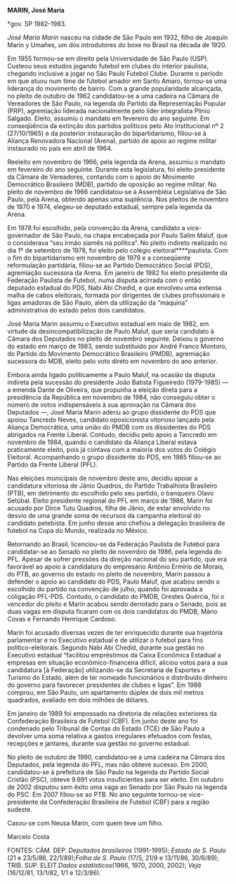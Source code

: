**MARIN, José Maria**

\*gov. SP 1982-1983.

*José Maria Marin* nasceu na cidade de São Paulo em 1932, filho de
Joaquín Marin y Umañes, um dos introdutores do boxe no Brasil na década
de 1920.

Em 1955 formou-se em direito pela Universidade de São Paulo (USP).
Custeou seus estudos jogando futebol em clubes do interior paulista,
chegando inclusive a jogar no São Paulo Futebol Clube. Durante o período
em que atuou num time de futebol amador em Santo Amaro, tornou-se uma
liderança do movimento de bairro. Com a grande popularidade alcançada,
no pleito de outubro de 1962 candidatou-se a uma cadeira na Câmara de
Vereadores de São Paulo, na legenda do Partido da Representação Popular
(PRP), agremiação liderada nacionalmente pelo líder integralista Plínio
Salgado. Eleito, assumiu o mandato em fevereiro do ano seguinte. Em
conseqüência da extinção dos partidos políticos pelo Ato Institucional
nº 2 (27/10/1965) e da posterior instauração do bipartidarismo,
filiou-se à Aliança Renovadora Nacional (Arena), partido de apoio ao
regime militar instaurado no país em abril de 1964.

Reeleito em novembro de 1966, pela legenda da Arena, assumiu o mandato
em fevereiro do ano seguinte. Durante esta legislatura, foi eleito
presidente da Câmara de Vereadores, contando com o apoio do Movimento
Democrático Brasileiro (MDB), partido de oposição ao regime militar. No
pleito de novembro de 1966 candidatou-se à Assembléia Legislativa de São
Paulo, pela Arena, obtendo apenas uma suplência. Nos pleitos de novembro
de 1970 e 1974, elegeu-se deputado estadual, sempre pela legenda da
Arena.

Em 1978 foi escolhido, pela convenção da Arena, candidato a
vice-governador de São Paulo, na chapa encabeçada por Paulo Salim Maluf,
que o considerava “seu irmão siamês na política”. No pleito indireto
realizado no dia 1º de setembro de 1978, foi eleito pelo colégio
eleitoral****paulista. Com o fim do bipartidarismo em novembro de 1979 e
a conseqüente reformulação partidária, filiou-se ao Partido Democrático
Social (PDS), agremiação sucessora da Arena. Em janeiro de 1982 foi
eleito presidente da Federação Paulista de Futebol, numa disputa
acirrada com o então deputado estadual do PDS, Nabi Abi Chedid, e que
envolveu uma extensa malha de cabos eleitorais, formada por dirigentes
de clubes profissionais e ligas amadoras de São Paulo, além da
utilização da “máquina” administrativa do estado pelos dois candidatos.

José Maria Marin assumiu o Executivo estadual em maio de 1982, em
virtude da desincompatibilização de Paulo Maluf, que seria candidato à
Câmara dos Deputados no pleito de novembro seguinte. Deixou o governo do
estado em março de 1983, sendo substituído por André Franco Montoro, do
Partido do Movimento Democrático Brasileiro (PMDB), agremiação sucessora
do MDB, eleito pelo voto direto em novembro do ano anterior.

Embora ainda ligado politicamente a Paulo Maluf, na ocasião da disputa
indireta pela sucessão do presidente João Batista Figueiredo (1979-1985)
— a emenda Dante de Oliveira, que propunha a eleição direta para a
presidência da República em novembro de 1984, não conseguiu obter o
número de votos indispensáveis à sua aprovação na Câmara dos Deputados
—, José Maria Marin aderiu ao grupo dissidente do PDS que apoiou
Tancredo Neves, candidato oposicionista vitorioso lançado pela Aliança
Democrática, uma união do PMDB com os dissidentes do PDS abrigados na
Frente Liberal. Contudo, decidiu pelo apoio a Tancredo em novembro de
1984, quando o candidato da Aliança Liberal estava praticamente eleito,
pois já contava com a maioria dos votos do Colégio Eleitoral.
Acompanhando o grupo dissidente do PDS, em 1985 filiou-se ao Partido da
Frente Liberal (PFL).

Nas eleições municipais de novembro deste ano, decidiu apoiar a
candidatura vitoriosa de Jânio Quadros, do Partido Trabalhista
Brasileiro (PTB), em detrimento do escolhido pelo seu partido, o
banqueiro Olavo Setúbal. Eleito presidente regional do PFL em março de
1986, Marin foi acusado por Dirce Tutu Quadros, filha de Jânio, de estar
envolvido no desvio de uma grande soma de recursos da campanha eleitoral
do candidato petebista. Em junho desse ano chefiou a delegação
brasileira de futebol na Copa do Mundo, realizada no México.

Retornando ao Brasil, licenciou-se da Federação Paulista de Futebol para
candidatar-se ao Senado no pleito de novembro de 1986, pela legenda do
PFL. Apesar de sofrer pressões da direção nacional do seu partido, que
era favorável ao apoio à candidatura do empresário Antônio Ermírio de
Morais, do PTB, ao governo do estado no pleito de novembro, Marin passou
a defender o apoio ao candidato do PDS, Paulo Maluf, que acabou sendo o
escolhido do partido na convenção de julho, quando foi aprovada a
coligação PFL-PDS. Contudo, o candidato do PMDB, Orestes Quércia, foi o
vencedor do pleito e Marin acabou sendo derrotado para o Senado, pois as
duas vagas em disputa ficaram com os dois candidatos do PMDB, Mário
Covas e Fernando Henrique Cardoso.

Marin foi acusado diversas vezes de ter enriquecido durante sua
trajetória parlamentar e no Executivo estadual e de utilizar o futebol
para fins político-eleitorais. Segundo Nabi Abi Chedid, durante sua
gestão no Executivo estadual “facilitou empréstimos da Caixa Econômica
Estadual a empresas em situação econômico-financeira difícil, aliciou
votos para a sua candidatura [à Federação] utilizando-se da Secretaria
de Esportes e Turismo do Estado, além de ter nomeado funcionários e
distribuído dinheiro do governo para favorecer presidentes de clubes e
ligas”. Em 1988 comprou, em São Paulo, um apartamento dúplex de dois mil
metros quadrados, avaliado em dois milhões de dólares.

Em janeiro de 1989 foi empossado na diretoria de relações exteriores da
Confederação Brasileira de Futebol (CBF). Em junho deste ano foi
condenado pelo Tribunal de Contas do Estado (TCE) de São Paulo a
devolver uma soma relativa a gastos irregulares efetuados com festas,
recepções e jantares, durante sua gestão no governo estadual.

No pleito de outubro de 1990, candidatou-se a uma cadeira na Câmara dos
Deputados, pela legenda do PFL, mas não obteve sucesso. Em 2000,
candidatou-se à prefeitura de São Paulo na legenda do Partido Social
Cristão (PSC), obteve 9.691 votos insuficientes para ser eleito. Em
outubro de 2002 disputou sem êxito uma vaga ao Senado por São Paulo na
legenda do PSC. Em 2007 filiou-se ao PTB. No ano seguinte tornou-se
vice-presidente da Confederação Brasileira de Futebol (CBF) para a
região sudeste.

Casou-se com Neusa Marin, com quem teve um filho.

Marcelo Costa

FONTES: CÂM. DEP. *Deputados brasileiros* (1991-1995); *Estado de S.
Paulo* (21 e 23/5/86, 22/1/89);*Folha de S. Paulo* (17/5, 21/9 e
13/11/86, 30/6/89); TRIB. SUP. ELEIT.*Dados estatísticos*(1966, 1970,
2000, 2002); *Veja* (16/12/81, 13/1/82, 1/1 e 12/3/86).

 
